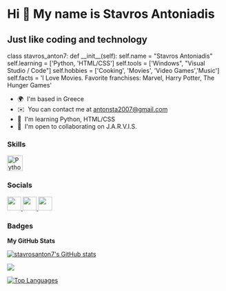 Hi 👋 My name is Stavros Antoniadis
===================================

Just like coding and technology
-------------------------------

class stavros\_anton7: def \_\_init\_\_(self): self.name = "Stavros Antoniadis" self.learning = \['Python, 'HTML/CSS'\] self.tools = \['Windows", "Visual Studio / Code"\] self.hobbies = \['Cooking', 'Movies', 'Video Games','Music'\] self.facts = 'I Love Movies. Favorite franchises: Marvel, Harry Potter, The Hunger Games'

* 🌍  I'm based in Greece
* ✉️  You can contact me at [antonsta2007@gmail.com](mailto:antonsta2007@gmail.com)
* 🧠  I'm learning Python, HTML/CSS
* 🤝  I'm open to collaborating on J.A.R.V.I.S.

### Skills


<p align="left">
<a href="https://www.python.org/" target="_blank" rel="noreferrer"><img src="https://raw.githubusercontent.com/danielcranney/readme-generator/main/public/icons/skills/python-colored.svg" width="36" height="36" alt="Python" /></a>
</p>


### Socials

<p align="left"> <a href="https://discord.com/users/stavros_anton7#9180" target="_blank" rel="noreferrer"> <picture> <source media="(prefers-color-scheme: dark)" srcset="undefined" /> <source media="(prefers-color-scheme: light)" srcset="https://raw.githubusercontent.com/danielcranney/readme-generator/main/public/icons/socials/discord.svg" /> <img src="https://raw.githubusercontent.com/danielcranney/readme-generator/main/public/icons/socials/discord.svg" width="32" height="32" /> </picture> </a> <a href="https://www.github.com/stavrosanton7" target="_blank" rel="noreferrer"> <picture> <source media="(prefers-color-scheme: dark)" srcset="https://raw.githubusercontent.com/danielcranney/readme-generator/main/public/icons/socials/github-dark.svg" /> <source media="(prefers-color-scheme: light)" srcset="https://raw.githubusercontent.com/danielcranney/readme-generator/main/public/icons/socials/github.svg" /> <img src="https://raw.githubusercontent.com/danielcranney/readme-generator/main/public/icons/socials/github.svg" width="32" height="32" /> </picture> </a> <a href="http://www.instagram.com/stavros_.anton" target="_blank" rel="noreferrer"> <picture> <source media="(prefers-color-scheme: dark)" srcset="undefined" /> <source media="(prefers-color-scheme: light)" srcset="https://raw.githubusercontent.com/danielcranney/readme-generator/main/public/icons/socials/instagram.svg" /> <img src="https://raw.githubusercontent.com/danielcranney/readme-generator/main/public/icons/socials/instagram.svg" width="32" height="32" /> </picture> </a></p>

### Badges

<b>My GitHub Stats</b>

<a href="http://www.github.com/stavrosanton7"><img src="https://github-readme-stats.vercel.app/api?username=stavrosanton7&show_icons=true&hide=&count_private=true&title_color=0891b2&text_color=ffffff&icon_color=0891b2&bg_color=1c1917&hide_border=true&show_icons=true" alt="stavrosanton7's GitHub stats" /></a>

<a href="http://www.github.com/stavrosanton7"><img src="https://github-readme-streak-stats.herokuapp.com/?user=stavrosanton7&stroke=ffffff&background=1c1917&ring=0891b2&fire=0891b2&currStreakNum=ffffff&currStreakLabel=0891b2&sideNums=ffffff&sideLabels=ffffff&dates=ffffff&hide_border=true" /></a>

<a href="https://github.com/stavrosanton7" align="left"><img src="https://github-readme-stats.vercel.app/api/top-langs/?username=stavrosanton7&langs_count=10&title_color=0891b2&text_color=ffffff&icon_color=0891b2&bg_color=1c1917&hide_border=true&locale=en&custom_title=Top%20%Languages" alt="Top Languages" /></a>
